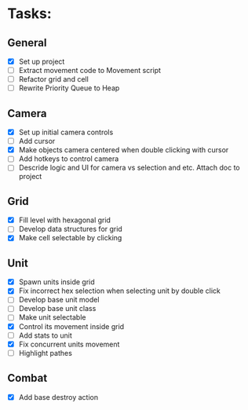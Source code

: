 # Tasks:

## General
- [x] Set up project
- [ ] Extract movement code to Movement script
- [ ] Refactor grid and cell
- [ ] Rewrite Priority Queue to Heap

## Camera
- [x] Set up initial camera controls
- [ ] Add cursor
- [x] Make objects camera centered when double clicking with cursor
- [ ] Add hotkeys to control camera
- [ ] Descride logic and UI for camera vs selection and etc. Attach doc to project

## Grid
- [x] Fill level with hexagonal grid
- [ ] Develop data structures for grid
- [x] Make cell selectable by clicking

## Unit
- [x] Spawn units inside grid
- [x] Fix incorrect hex selection when selecting unit by double click
- [ ] Develop base unit model
- [ ] Develop base unit class
- [ ] Make unit selectable
- [x] Control its movement inside grid
- [ ] Add stats to unit
- [x] Fix concurrent units movement
- [ ] Highlight pathes

## Combat
- [x] Add base destroy action
